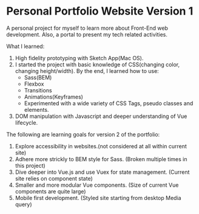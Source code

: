 # Personal Portfolio Website Version 1

A personal project for myself to learn more about Front-End web development. Also, a portal to present my tech related activities. 

What I learned: 

1. High fidelity prototyping with Sketch App(Mac OS).
2. I started the project with basic knowledge of CSS(changing color, changing height/width). By the end, I learned how to use:
    * Sass(BEM)
    * Flexbox
    * Transitions
    * Animations(Keyframes)
    * Experimented with a wide variety of CSS Tags, pseudo classes and elements. 
3. DOM manipulation with Javascript and deeper understanding of Vue lifecycle. 

The following are learning goals for version 2 of the portfolio:

1. Explore accessibility in websites.(not considered at all within current site)
2. Adhere more strickly to BEM style for Sass. (Broken multiple times in this project)
3. Dive deeper into Vue.js and use Vuex for state management. (Current site relies on component state)
4. Smaller and more modular Vue components. (Size of current Vue components are quite large)
5. Mobile first development. (Styled site starting from desktop Media query)
